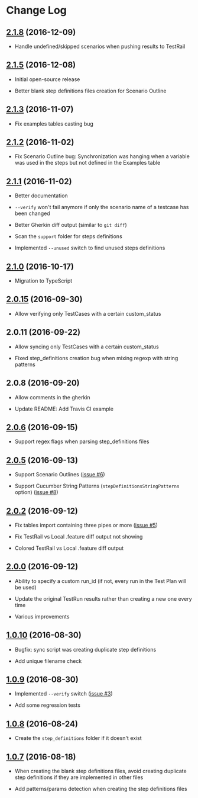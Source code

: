 # Change Log

## [2.1.8](https://github.com/SSENSE/node-cucumber-testrail-sync/tree/2.1.8) (2016-12-09)

- Handle undefined/skipped scenarios when pushing results to TestRail

## [2.1.5](https://github.com/SSENSE/node-cucumber-testrail-sync/tree/2.1.5) (2016-12-08)

- Initial open-source release

- Better blank step definitions files creation for Scenario Outline

## [2.1.3](https://github.com/SSENSE/node-cucumber-testrail-sync/tree/2.1.3) (2016-11-07)

- Fix examples tables casting bug

## [2.1.2](https://github.com/SSENSE/node-cucumber-testrail-sync/tree/2.1.2) (2016-11-02)

- Fix Scenario Outline bug: Synchronization was hanging when a variable was used in the steps but not defined in the Examples table

## [2.1.1](https://github.com/SSENSE/node-cucumber-testrail-sync/tree/2.1.1) (2016-11-02)

- Better documentation

- `--verify` won't fail anymore if only the scenario name of a testcase has been changed

- Better Gherkin diff output (similar to `git diff`)

- Scan the `support` folder for steps definitions

- Implemented `--unused` switch to find unused steps definitions

## [2.1.0](https://github.com/SSENSE/node-cucumber-testrail-sync/tree/2.1.0) (2016-10-17)

- Migration to TypeScript

## [2.0.15](https://github.com/SSENSE/node-cucumber-testrail-sync/tree/2.0.15) (2016-09-30)

- Allow verifying only TestCases with a certain custom_status

## 2.0.11 (2016-09-22)

- Allow syncing only TestCases with a certain custom_status

- Fixed step_definitions creation bug when mixing regexp with string patterns

## 2.0.8 (2016-09-20)

- Allow comments in the gherkin

- Update README: Add Travis CI example

## [2.0.6](https://github.com/SSENSE/node-cucumber-testrail-sync/tree/2.0.6) (2016-09-15)

- Support regex flags when parsing step_definitions files

## [2.0.5](https://github.com/SSENSE/node-cucumber-testrail-sync/tree/2.0.5) (2016-09-13)

- Support Scenario Outlines ([issue #6](https://github.com/SSENSE/node-cucumber-testrail-sync/issues/6))

- Support Cucumber String Patterns (`stepDefinitionsStringPatterns` option) ([issue #8](https://github.com/SSENSE/node-cucumber-testrail-sync/issues/8))

## [2.0.2](https://github.com/SSENSE/node-cucumber-testrail-sync/tree/2.0.2) (2016-09-12)

- Fix tables import containing three pipes or more ([issue #5](https://github.com/SSENSE/node-cucumber-testrail-sync/issues/5))

- Fix TestRail vs Local .feature diff output not showing

- Colored TestRail vs Local .feature diff output

## [2.0.0](https://github.com/SSENSE/node-cucumber-testrail-sync/tree/2.0.0) (2016-09-12)

- Ability to specify a custom run_id (if not, every run in the Test Plan will be used)

- Update the original TestRun results rather than creating a new one every time

- Various improvements

## [1.0.10](https://github.com/SSENSE/node-cucumber-testrail-sync/tree/1.0.10) (2016-08-30)

- Bugfix: sync script was creating duplicate step definitions

- Add unique filename check

## [1.0.9](https://github.com/SSENSE/node-cucumber-testrail-sync/tree/1.0.9) (2016-08-30)

- Implemented `--verify` switch ([issue #3](https://github.com/SSENSE/node-cucumber-testrail-sync/issues/3))

- Add some regression tests

## [1.0.8](https://github.com/SSENSE/node-cucumber-testrail-sync/tree/1.0.8) (2016-08-24)

- Create the `step_definitions` folder if it doesn't exist

## [1.0.7](https://github.com/SSENSE/node-cucumber-testrail-sync/tree/1.0.7) (2016-08-18)

- When creating the blank step definitions files, avoid creating duplicate step definitions if they are implemented in other files

- Add patterns/params detection when creating the step definitions files